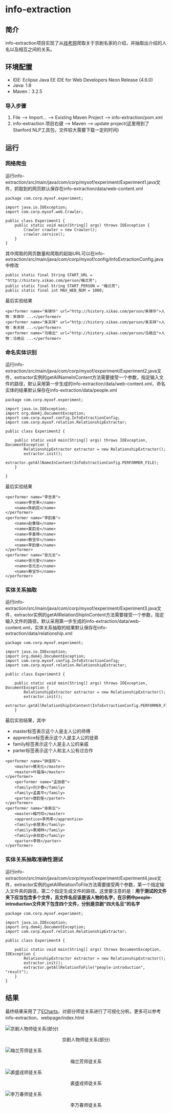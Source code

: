 # info-extraction
## 简介
info-extraction项目实现了从[戏考网](http://www.xikao.com)爬取关于京剧名家的介绍，并抽取出介绍的人名以及相互之间的关系。

## 环境配置

* IDE: Eclipse Java EE IDE for Web Developers Neon Release (4.6.0)
* Java: 1.8
* Maven：3.2.5

### 导入步骤

1. File --> Import... --> Existing Maven Project --> info-extraction/pom.xml
2. info-extraction 项目右键 --> Maven --> update project(这里用到了Stanford NLP工具包，文件较大需要下载一定的时间)


## 运行

### 网络爬虫

运行info-extraction/src/main/java/com/corp/myxof/experiment/Experiment1.java文件，抓取到的网页默认保存在info-extraction/data/web-content.xml

```
package com.corp.myxof.experiment;

import java.io.IOException;
import com.corp.myxof.web.Crawler;

public class Experiment1 {
	public static void main(String[] args) throws IOException {
		Crawler crawler = new Crawler();
		crawler.service();
	}
}
```

其中爬取的网页数量和爬取的起始URL可以在info-extraction/src/main/java/com/corp/myxof/config/InfoExtractionConfig.java中修改

```
public static final String START_URL = "http://history.xikao.com/person/梅兰芳";
public static final String START_PERSON = "梅兰芳";
public static final int MAX_WEB_NUM = 1000;
```

最后实验结果

```
<performer name="朱锦华" url="http://history.xikao.com/person/朱锦华">人物：朱锦华 ...</performer>
<performer name="朱天祥" url="http://history.xikao.com/person/朱天祥">人物：朱天祥 ...</performer>
<performer name="马艳云" url="http://history.xikao.com/person/马艳云">人物：马艳云 ...</performer>
```

### 命名实体识别

运行info-extraction/src/main/java/com/corp/myxof/experiment/Experiment2.java文件，extractor实例的getAllNameInContent方法需要接受一个参数，指定输入文件的路径，默认采用第一步生成的info-extraction/data/web-content.xml，命名实体的结果默认保存在info-extraction/data/people.xml

```
package com.corp.myxof.experiment;

import java.io.IOException;
import org.dom4j.DocumentException;
import com.corp.myxof.config.InfoExtractionConfig;
import com.corp.myxof.relation.RelationshipExtractor;

public class Experiment2 {

	public static void main(String[] args) throws IOException, DocumentException {
		RelationshipExtractor extractor = new RelationshipExtractor();
		extractor.init();
		extractor.getAllNameInContent(InfoExtractionConfig.PERFORMER_FILE);
	}

}
```

最后实验结果

```
<performer name="李吉来">
	<name>李吉来</name>
	<name>陈鹤昆</name>
</performer>
<performer name="李韵章">
	<name>赵春瑞</name>
	<name>夏韵龙</name>
	<name>李喜璋</name>
	<name>蔡宝华</name>
	<name>李韵章</name>
</performer>
<performer name="张元志">
	<name>张元奎</name>
	<name>张元志</name>
	<name>蔡宝华</name>
</performer>
```

### 实体关系抽取

运行info-extraction/src/main/java/com/corp/myxof/experiment/Experiment3.java文件，extractor实例的getAllRelationShipInContent方法需要接受一个参数，指定输入文件的路径，默认采用第一步生成的info-extraction/data/web-content.xml，实体关系抽取的结果默认保存在info-extraction/data/relationship.xml

```
package com.corp.myxof.experiment;

import java.io.IOException;
import org.dom4j.DocumentException;
import com.corp.myxof.config.InfoExtractionConfig;
import com.corp.myxof.relation.RelationshipExtractor;

public class Experiment3 {

	public static void main(String[] args) throws IOException, DocumentException {
		RelationshipExtractor extractor = new RelationshipExtractor();
		extractor.init();
		extractor.getAllRelationShipInContent(InfoExtractionConfig.PERFORMER_FILE);
	}

```

最后实验结果，其中

* master标签表示这个人是主人公的师傅
* apprentice标签表示这个人是主人公的徒弟
* family标签表示这个人是主人公的亲戚
* parter标签表示这个人和主人公有过合作


```
<performer name="钟连鸣">
	<master>蔡天化</master>
	<master>叶福海</master>
</performer>
	<performer name="孟丽君">
	<family>刘少春</family>
	<family>孟喜平</family>
	<parter>唐韵笙</parter>
</performer>
<performer name="余紫云">
	<master>梅巧玲</master>
	<apprentice>李丙莘</apprentice>
	<family>余慧清</family>
	<family>果湘林</family>
	<family>余叔岩</family>
	<parter>李铁</parter>
</performer>
```

### 实体关系抽取准确性测试

运行info-extraction/src/main/java/com/corp/myxof/experiment/Experiment4.java文件，extractor实例的getAllRelationToFile方法需要接受两个参数，第一个指定输入文件夹的路径，第二个指定生成文件的路径。这里要注意的是：**用于测试的文件夹下应当包含多个文件，且文件名应该是该人物的名字，在示例中people-introduction文件夹下包含四个文件，分别是京剧“四大名旦”的名字**

```
package com.corp.myxof.experiment;

import java.io.IOException;
import org.dom4j.DocumentException;
import com.corp.myxof.relation.RelationshipExtractor;

public class Experiment4 {

	public static void main(String[] args) throws DocumentException, IOException {
		RelationshipExtractor extractor = new RelationshipExtractor();
		extractor.init();
		extractor.getAllRelationToFile("people-introduction", "result");
	}
}
```

## 结果

最终结果采用了了[ECharts](http://echarts.baidu.com)，对部分师徒关系进行了可视化分析。更多可以参考info-extraction、webpage/index.html

![京剧人物师徒关系(部分)](img/pic1.png)
<center>京剧人物师徒关系(部分)</center>

![梅兰芳师徒关系](img/pic2.png)
<center>梅兰芳师徒关系</center>

![裘盛戎师徒关系](img/pic3.png)
<center>裘盛戎师徒关系</center>

![李万春师徒关系](img/pic4.png)
<center>李万春师徒关系</center>
